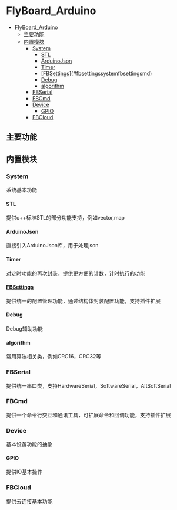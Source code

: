 # FlyBoard_Arduino



<!-- TOC depthFrom:1 depthTo:6 withLinks:1 updateOnSave:1 orderedList:0 -->

- [FlyBoard_Arduino](#flyboardarduino)
	- [主要功能](#主要功能)
	- [内置模块](#内置模块)
		- [System](#system)
			- [STL](#stl)
			- [ArduinoJson](#arduinojson)
			- [Timer](#timer)
			- [[FBSettings](System/FBSettings.md)](#fbsettingssystemfbsettingsmd)
			- [Debug](#debug)
			- [algorithm](#algorithm)
		- [FBSerial](#fbserial)
		- [FBCmd](#fbcmd)
		- [Device](#device)
			- [GPIO](#gpio)
		- [FBCloud](#fbcloud)

<!-- /TOC -->



## 主要功能



## 内置模块


### System

系统基本功能

#### STL

提供c++标准STL的部分功能支持，例如vector,map


#### ArduinoJson

直接引入ArduinoJson库，用于处理json

#### Timer

对定时功能的再次封装，提供更方便的计数，计时执行的功能

#### [FBSettings](System/FBSettings.md)

提供统一的配置管理功能，通过结构体封装配置功能，支持插件扩展

#### Debug

Debug辅助功能

#### algorithm

常用算法相关类，例如CRC16，CRC32等

### FBSerial

提供统一串口类，支持HardwareSerial，SoftwareSerial，AltSoftSerial

### FBCmd

提供一个命令行交互和通讯工具，可扩展命令和回调功能，支持插件扩展

### Device

基本设备功能的抽象

#### GPIO

提供IO基本操作

### FBCloud

提供云连接基本功能
